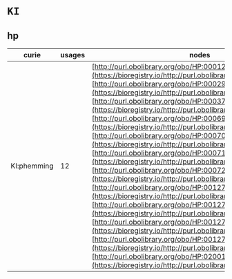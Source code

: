 # `KI`
## hp
| curie       |   usages | nodes                                                                                                                                                                                                                                                                                                                                                                                                                                                                                                                                                                                                                                                                                                                                                                                                                                                                                                                                                                                                                                                                                                                                                                                                                                                                                                                                                                              |
|-------------|----------|------------------------------------------------------------------------------------------------------------------------------------------------------------------------------------------------------------------------------------------------------------------------------------------------------------------------------------------------------------------------------------------------------------------------------------------------------------------------------------------------------------------------------------------------------------------------------------------------------------------------------------------------------------------------------------------------------------------------------------------------------------------------------------------------------------------------------------------------------------------------------------------------------------------------------------------------------------------------------------------------------------------------------------------------------------------------------------------------------------------------------------------------------------------------------------------------------------------------------------------------------------------------------------------------------------------------------------------------------------------------------------|
| KI:phemming |       12 | [http://purl.obolibrary.org/obo/HP:0001298](https://bioregistry.io/http://purl.obolibrary.org/obo/HP:0001298), [http://purl.obolibrary.org/obo/HP:0002922](https://bioregistry.io/http://purl.obolibrary.org/obo/HP:0002922), [http://purl.obolibrary.org/obo/HP:0003785](https://bioregistry.io/http://purl.obolibrary.org/obo/HP:0003785), [http://purl.obolibrary.org/obo/HP:0006976](https://bioregistry.io/http://purl.obolibrary.org/obo/HP:0006976), [http://purl.obolibrary.org/obo/HP:0007074](https://bioregistry.io/http://purl.obolibrary.org/obo/HP:0007074), [http://purl.obolibrary.org/obo/HP:0007187](https://bioregistry.io/http://purl.obolibrary.org/obo/HP:0007187), [http://purl.obolibrary.org/obo/HP:0007265](https://bioregistry.io/http://purl.obolibrary.org/obo/HP:0007265), [http://purl.obolibrary.org/obo/HP:0012756](https://bioregistry.io/http://purl.obolibrary.org/obo/HP:0012756), [http://purl.obolibrary.org/obo/HP:0012757](https://bioregistry.io/http://purl.obolibrary.org/obo/HP:0012757), [http://purl.obolibrary.org/obo/HP:0012759](https://bioregistry.io/http://purl.obolibrary.org/obo/HP:0012759), [http://purl.obolibrary.org/obo/HP:0012760](https://bioregistry.io/http://purl.obolibrary.org/obo/HP:0012760), [http://purl.obolibrary.org/obo/HP:0200149](https://bioregistry.io/http://purl.obolibrary.org/obo/HP:0200149) |
